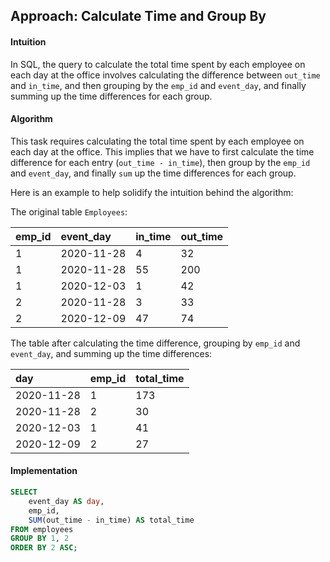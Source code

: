 ## Approach: Calculate Time and Group By

#### Intuition

In SQL, the query to calculate the total time spent by each employee on each day at the office involves calculating the difference between `out_time` and `in_time`, and then grouping by the `emp_id` and `event_day`, and finally summing up the time differences for each group.

#### Algorithm

This task requires calculating the total time spent by each employee on each day at the office. This implies that we have to first calculate the time difference for each entry (`out_time - in_time`), then group by the `emp_id` and `event_day`, and finally `sum` up the time differences for each group.

Here is an example to help solidify the intuition behind the algorithm:

The original table `Employees`:

| emp_id | event_day  | in_time | out_time |
| :----- | :--------- | :------ | :------- |
| 1      | 2020-11-28 | 4       | 32       |
| 1      | 2020-11-28 | 55      | 200      |
| 1      | 2020-12-03 | 1       | 42       |
| 2      | 2020-11-28 | 3       | 33       |
| 2      | 2020-12-09 | 47      | 74       |

The table after calculating the time difference, grouping by `emp_id` and `event_day`, and summing up the time differences:

| day        | emp_id | total_time |
| :--------- | :----- | :--------- |
| 2020-11-28 | 1      | 173        |
| 2020-11-28 | 2      | 30         |
| 2020-12-03 | 1      | 41         |
| 2020-12-09 | 2      | 27         |

#### Implementation

```sql
SELECT
    event_day AS day,
    emp_id,
    SUM(out_time - in_time) AS total_time
FROM employees
GROUP BY 1, 2
ORDER BY 2 ASC;
```
